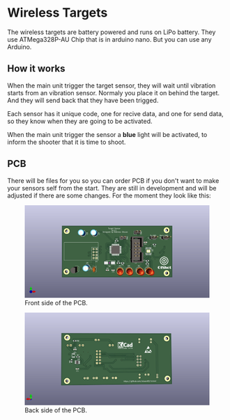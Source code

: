 # Wireless Targets

The wireless targets are battery powered and runs on LiPo battery. They use ATMega328P-AU Chip that is in arduino nano. But you can use any Arduino.

## How it works
When the main unit trigger the target sensor, they will wait until vibration starts from an vibration sensor. Normaly you place it on behind the target. And they will send back that they have been trigged.

Each sensor has it unique code, one for recive data, and one for send data, so they know when they are going to be activated.

When the main unit trigger the sensor a **blue** light will be activated, to inform the shooter that it is time to shoot.

## PCB
There will be files for you so you can order PCB if you don't want to make your sensors self from the start. They are still in development and will be adjusted if there are some changes. For the moment they look like this:

<figure>
    <img src="../image/target/shootingsensor_front.png"
         alt="Front side">
    <figcaption>Front side of the PCB.</figcaption>
</figure>

<figure>
    <img src="../image/target/shootingsensor_back.png"
         alt="Back side">
    <figcaption>Back side of the PCB.</figcaption>
</figure>